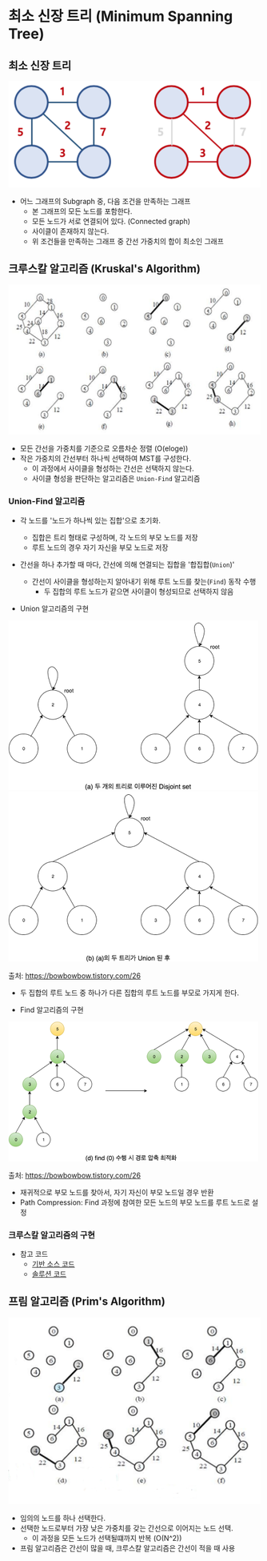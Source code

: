 # 최소 신장 트리 (Minimum Spanning Tree)

## 최소 신장 트리

![최소 신장 트리](img/1.png)

- 어느 그래프의 Subgraph 중, 다음 조건을 만족하는 그래프
  - 본 그래프의 모든 노드를 포함한다.
  - 모든 노드가 서로 연결되어 있다. (Connected graph)
  - 사이클이 존재하지 않는다.
  - 위 조건들을 만족하는 그래프 중 간선 가중치의 합이 최소인 그래프

## 크루스칼 알고리즘 (Kruskal's Algorithm)

![Kruskal](img/2.png)

- 모든 간선을 가중치를 기준으로 오름차순 정렬 (O(eloge))
- 작은 가중치의 간선부터 하나씩 선택하여 MST를 구성한다.
  - 이 과정에서 사이클을 형성하는 간선은 선택하지 않는다.
  - 사이클 형성을 판단하는 알고리즘은 `Union-Find` 알고리즘

### Union-Find 알고리즘

- 각 노드를 '노드가 하나씩 있는 집합'으로 초기화.
  - 집합은 트리 형태로 구성하며, 각 노드의 부모 노드를 저장
  - 루트 노드의 경우 자기 자신을 부모 노드로 저장
- 간선을 하나 추가할 때 마다, 간선에 의해 연결되는 집합을 '합집합(`Union`)'
  - 간선이 사이클을 형성하는지 알아내기 위해 루트 노드를 찾는(`Find`) 동작 수행
    - 두 집합의 루트 노드가 같으면 사이클이 형성되므로 선택하지 않음

- Union 알고리즘의 구현

![Union](img/5.png)
![Union](img/6.png)

출처: https://bowbowbow.tistory.com/26

 - 두 집합의 루트 노드 중 하나가 다른 집합의 루트 노드를 부모로 가지게 한다.

- Find 알고리즘의 구현

![Find](img/4.png)

출처: https://bowbowbow.tistory.com/26

  - 재귀적으로 부모 노드를 찾아서, 자기 자신이 부모 노드일 경우 반환
  - Path Compression: Find 과정에 참여한 모든 노드의 부모 노드를 루트 노드로 설정

### 크루스칼 알고리즘의 구현

- 참고 코드
  - [기반 소스 코드](src/Before.java)
  - [솔루션 코드](src/After.java)

## 프림 알고리즘 (Prim's Algorithm)

![Prim](img/3.png)

- 임의의 노드를 하나 선택한다.
- 선택한 노드로부터 가장 낮은 가중치를 갖는 간선으로 이어지는 노드 선택.
  - 이 과정을 모든 노드가 선택될떄까지 반복 (O(N^2))
- 프림 알고리즘은 간선이 많을 때, 크루스칼 알고리즘은 간선이 적을 때 사용
